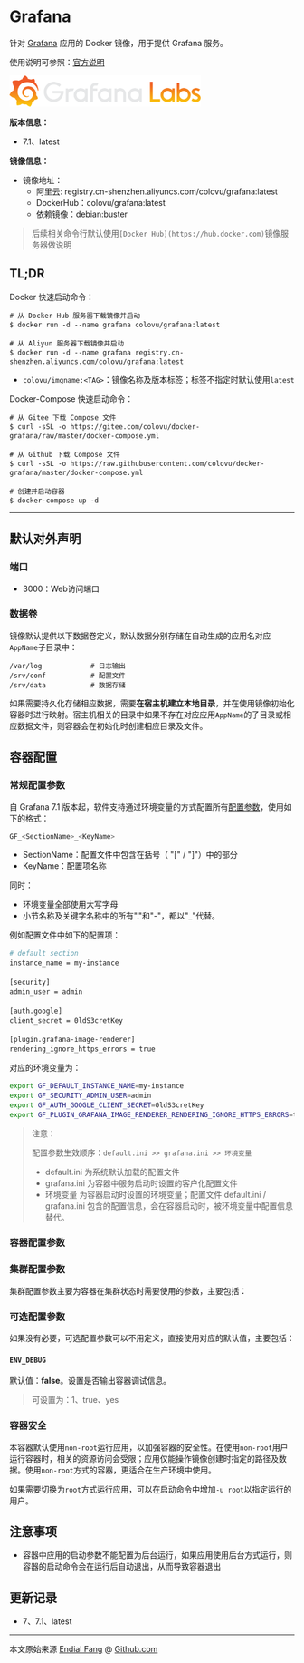 # Grafana

针对 [Grafana]() 应用的 Docker 镜像，用于提供 Grafana 服务。

使用说明可参照：[官方说明](https://grafana.com/docs/grafana/latest/getting-started/)

<img src="img/grafana_logo-web.svg" alt="grafana-logo" style="zoom: 33%;" />

**版本信息：**

- 7.1、latest

**镜像信息：**

* 镜像地址：
  - 阿里云: registry.cn-shenzhen.aliyuncs.com/colovu/grafana:latest
  - DockerHub：colovu/grafana:latest
  * 依赖镜像：debian:buster

> 后续相关命令行默认使用`[Docker Hub](https://hub.docker.com)`镜像服务器做说明



## TL;DR

Docker 快速启动命令：

```shell
# 从 Docker Hub 服务器下载镜像并启动
$ docker run -d --name grafana colovu/grafana:latest

# 从 Aliyun 服务器下载镜像并启动
$ docker run -d --name grafana registry.cn-shenzhen.aliyuncs.com/colovu/grafana:latest
```

- `colovu/imgname:<TAG>`：镜像名称及版本标签；标签不指定时默认使用`latest`




Docker-Compose 快速启动命令：

```shell
# 从 Gitee 下载 Compose 文件
$ curl -sSL -o https://gitee.com/colovu/docker-grafana/raw/master/docker-compose.yml

# 从 Github 下载 Compose 文件
$ curl -sSL -o https://raw.githubusercontent.com/colovu/docker-grafana/master/docker-compose.yml

# 创建并启动容器
$ docker-compose up -d
```



---



## 默认对外声明

### 端口

- 3000：Web访问端口

### 数据卷

镜像默认提供以下数据卷定义，默认数据分别存储在自动生成的应用名对应`AppName`子目录中：

```shell
/var/log			# 日志输出
/srv/conf			# 配置文件
/srv/data			# 数据存储
```

如果需要持久化存储相应数据，需要**在宿主机建立本地目录**，并在使用镜像初始化容器时进行映射。宿主机相关的目录中如果不存在对应应用`AppName`的子目录或相应数据文件，则容器会在初始化时创建相应目录及文件。



## 容器配置

### 常规配置参数

自 Grafana 7.1 版本起，软件支持通过环境变量的方式配置所有[配置参数](https://grafana.com/docs/grafana/latest/administration/configuration/#configure-with-environment-variables)，使用如下的格式：

```bash
GF_<SectionName>_<KeyName>
```

- SectionName：配置文件中包含在括号（ "["  / "]"）中的部分
- KeyName：配置项名称

同时：

- 环境变量全部使用大写字母
- 小节名称及关键字名称中的所有"."和"-"，都以"_"代替。

例如配置文件中如下的配置项：

```bash
# default section
instance_name = my-instance

[security]
admin_user = admin

[auth.google]
client_secret = 0ldS3cretKey

[plugin.grafana-image-renderer]
rendering_ignore_https_errors = true
```

对应的环境变量为：

```bash
export GF_DEFAULT_INSTANCE_NAME=my-instance
export GF_SECURITY_ADMIN_USER=admin
export GF_AUTH_GOOGLE_CLIENT_SECRET=0ldS3cretKey
export GF_PLUGIN_GRAFANA_IMAGE_RENDERER_RENDERING_IGNORE_HTTPS_ERRORS=true
```

> 注意：
>
> 配置参数生效顺序：`default.ini >> grafana.ini >> 环境变量`
>
> - default.ini 为系统默认加载的配置文件
> - grafana.ini 为容器中服务启动时设置的客户化配置文件
> - 环境变量 为容器启动时设置的环境变量；配置文件 default.ini / grafana.ini 包含的配置信息，会在容器启动时，被环境变量中配置信息替代。



### 容器配置参数



### 集群配置参数

集群配置参数主要为容器在集群状态时需要使用的参数，主要包括：



### 可选配置参数

如果没有必要，可选配置参数可以不用定义，直接使用对应的默认值，主要包括：

#### `ENV_DEBUG`

默认值：**false**。设置是否输出容器调试信息。

> 可设置为：1、true、yes


### 容器安全

本容器默认使用`non-root`运行应用，以加强容器的安全性。在使用`non-root`用户运行容器时，相关的资源访问会受限；应用仅能操作镜像创建时指定的路径及数据。使用`non-root`方式的容器，更适合在生产环境中使用。

如果需要切换为`root`方式运行应用，可以在启动命令中增加`-u root`以指定运行的用户。



## 注意事项

- 容器中应用的启动参数不能配置为后台运行，如果应用使用后台方式运行，则容器的启动命令会在运行后自动退出，从而导致容器退出



## 更新记录

- 7、7.1、latest



----

本文原始来源 [Endial Fang](https://github.com/colovu) @ [Github.com](https://github.com)
